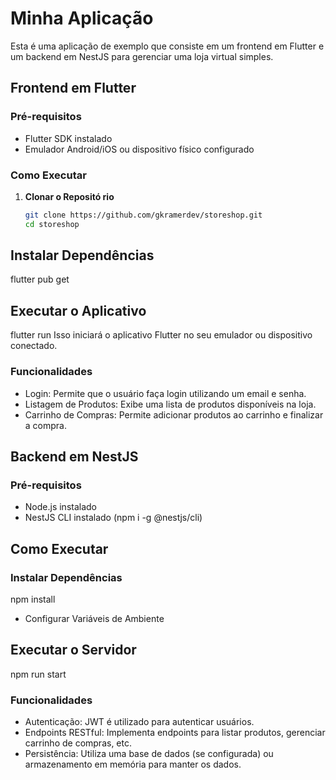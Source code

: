 
# Minha Aplicação

Esta é uma aplicação de exemplo que consiste em um frontend em Flutter e um backend em NestJS para gerenciar uma loja virtual simples.

## Frontend em Flutter

### Pré-requisitos

- Flutter SDK instalado
- Emulador Android/iOS ou dispositivo físico configurado

### Como Executar

1. **Clonar o Repositó rio**

   ```bash
   git clone https://github.com/gkramerdev/storeshop.git
   cd storeshop

## Instalar Dependências

 flutter pub get

## Executar o Aplicativo

 flutter run
Isso iniciará o aplicativo Flutter no seu emulador ou dispositivo conectado.

### Funcionalidades
 - Login: Permite que o usuário faça login utilizando um email e senha.
 - Listagem de Produtos: Exibe uma lista de produtos disponíveis na loja.
 - Carrinho de Compras: Permite adicionar produtos ao carrinho e finalizar a compra.


## Backend em NestJS
  ### Pré-requisitos
 - Node.js instalado 
 - NestJS CLI instalado (npm i -g @nestjs/cli)

   
## Como Executar

  ### Instalar Dependências

 npm install
 - Configurar Variáveis de Ambiente

 ## Executar o Servidor

npm run start

### Funcionalidades
 - Autenticação: JWT é utilizado para autenticar usuários.
 - Endpoints RESTful: Implementa endpoints para listar produtos, gerenciar carrinho de compras, etc.
 - Persistência: Utiliza uma base de dados (se configurada) ou armazenamento em memória para manter os dados.

